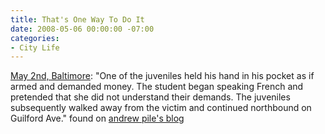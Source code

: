 ```yaml
---
title: That's One Way To Do It
date: 2008-05-06 00:00:00 -07:00
categories:
- City Life
---
```


<p><a href="http://baltimorecrime.blogspot.com/2008/05/this-week-in-charles-village.html">May 2nd, Baltimore</a>: "One of the juveniles held his hand in his pocket as if armed and demanded money. The student began speaking French and pretended that she did not understand their demands. The juveniles subsequently walked away from the victim and continued northbound on Guilford Ave." found on <a href="http://andrewpile.com/">andrew pile's blog</a></p>
